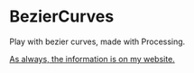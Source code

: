 # BezierCurves
Play with bezier curves, made with Processing.

[As always, the information is on my website.](https://pinniped.page/posts/2022-09-02)
